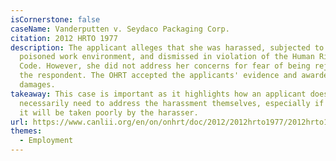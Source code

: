 ```yaml
---
isCornerstone: false
caseName: Vanderputten v. Seydaco Packaging Corp.
citation: 2012 HRTO 1977
description: The applicant alleges that she was harassed, subjected to a
  poisoned work environment, and dismissed in violation of the Human Rights
  Code. However, she did not address her concerns for fear of being rejected by
  the respondent. The OHRT accepted the applicants' evidence and awarded her
  damages.
takeaway: This case is important as it highlights how an applicant does not
  necessarily need to address the harassment themselves, especially if they know
  it will be taken poorly by the harasser.
url: https://www.canlii.org/en/on/onhrt/doc/2012/2012hrto1977/2012hrto1977.html?autocompleteStr=Vanderputten%20v%20Seydaco%20Packaging%20Co&autocompletePos=1
themes:
  - Employment
---
```

